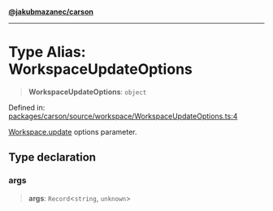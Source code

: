[**@jakubmazanec/carson**](../README.md)

---

# Type Alias: WorkspaceUpdateOptions

> **WorkspaceUpdateOptions**: `object`

Defined in:
[packages/carson/source/workspace/WorkspaceUpdateOptions.ts:4](https://github.com/jakubmazanec/tools/blob/d8ee2855cc8c253cbcc5c4d49e7356ff8450cbde/packages/carson/source/workspace/WorkspaceUpdateOptions.ts#L4)

[Workspace.update](../classes/Workspace.md#update) options parameter.

## Type declaration

### args

> **args**: `Record`\<`string`, `unknown`\>
